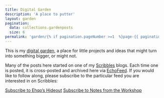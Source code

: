 ```yaml
---
title: Digital Garden
description: 'A place to putter'
layout: garden
pagination:
  data: collections.gardenposts
  size: 6
permalink: 'garden/{% if pagination.pageNumber >=1  %}page-{{ pagination.pageNumber + 1 }}/{% endif %}index.html'
---
```


This is my [digital garden](https://maggieappleton.com/garden-history), a place for little projects and ideas that might turn into something bigger, or might not. 

Many of the posts here started on one of my [Scribbles](https://scribbles.page) blogs. Each time one is posted, it is cross-posted and archived here via [EchoFeed](https://echofeed.app). If you would like to follow along, please subscribe to the particular feed you are interested in on Scribbles: 

[Subscribe to Ehqo’s Hideout](https://notes.ehqo.net/feed.atom)
[Subscribe to Notes from the Workshop](https://scribbles.page/fm16xt6x/feed.atom)